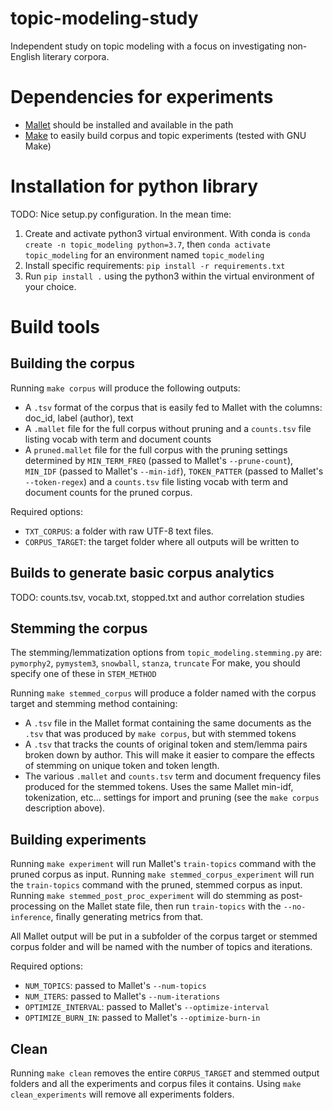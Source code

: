 # topic-modeling-study
Independent study on topic modeling with a focus on investigating non-English literary corpora.

# Dependencies for experiments
- [Mallet](http://mallet.cs.umass.edu) should be installed and available in the path
- [Make](https://en.wikipedia.org/wiki/Make_(software)) to easily build corpus and topic experiments (tested with GNU Make)

# Installation for python library
TODO: Nice setup.py configuration.
In the mean time:
1. Create and activate python3 virtual environment. With conda is `conda create -n topic_modeling python=3.7`, then `conda activate topic_modeling` for an environment named `topic_modeling`
2. Install specific requirements: `pip install -r requirements.txt`
3. Run `pip install .` using the python3 within the virtual environment of your choice.

# Build tools
## Building the corpus
Running `make corpus` will produce the following outputs:
- A `.tsv` format of the corpus that is easily fed to Mallet with the columns: doc_id, label (author), text
- A `.mallet` file for the full corpus without pruning and a `counts.tsv` file listing vocab with term and document counts
- A `pruned.mallet` file for the full corpus with the pruning settings determined by `MIN_TERM_FREQ` (passed to Mallet's `--prune-count`), `MIN_IDF` (passed to Mallet's `--min-idf`), `TOKEN_PATTER` (passed to Mallet's `--token-regex`) and a `counts.tsv` file listing vocab with term and document counts for the pruned corpus.

Required options:
- `TXT_CORPUS`: a folder with raw UTF-8 text files.
- `CORPUS_TARGET`: the target folder where all outputs will be written to

## Builds to generate basic corpus analytics
TODO: counts.tsv, vocab.txt, stopped.txt and author correlation studies


## Stemming the corpus
The stemming/lemmatization options from `topic_modeling.stemming.py` are: `pymorphy2`, `pymystem3`, `snowball`, `stanza`, `truncate`
For make, you should specify one of these in `STEM_METHOD`

Running `make stemmed_corpus` will produce a folder named with the corpus target and stemming method containing:
- A `.tsv` file in the Mallet format containing the same documents as the `.tsv` that was produced by `make corpus`, but with stemmed tokens
- A `.tsv` that tracks the counts of original token and stem/lemma pairs broken down by author. This will make it easier to compare the effects of stemming on unique token and token length.
- The various `.mallet` and `counts.tsv` term and document frequency files produced for the stemmed tokens. Uses the same Mallet min-idf, tokenization, etc... settings for import and pruning (see the `make corpus` description above).

## Building experiments
Running `make experiment` will run Mallet's `train-topics` command with the pruned corpus as input. Running `make stemmed_corpus_experiment` will run the `train-topics` command with the pruned, stemmed corpus as input.
Running `make stemmed_post_proc_experiment` will do stemming as post-processing on the Mallet state file, then run `train-topics` with the `--no-inference`, finally generating metrics from that.

All Mallet output will be put in a subfolder of the corpus target or stemmed corpus folder and will be named with the number of topics and iterations.

Required options:
- `NUM_TOPICS`: passed to Mallet's `--num-topics`
- `NUM_ITERS`: passed to Mallet's `--num-iterations`
- `OPTIMIZE_INTERVAL`: passed to Mallet's `--optimize-interval`
- `OPTIMIZE_BURN_IN`: passed to Mallet's `--optimize-burn-in`

## Clean
Running `make clean` removes the entire `CORPUS_TARGET` and stemmed output folders and all the experiments and corpus files it contains. Using `make clean_experiments` will remove all experiments folders.
